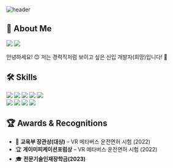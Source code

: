 ![header](https://capsule-render.vercel.app/api?type=waving&color=auto&text=Mayone's%20Github&height=200&fontAlignY=35)
<!-- <a href="https://velog.io/@mayone6063" target="_blank"><img src="https://img.shields.io/badge/Velog-20C997?style=flat-square&logo=Velog&logoColor=white"/></a> -->
## 💬 About Me
<a href="mailto:mayone6063@kakao.com" target="_blank"><img src="https://img.shields.io/badge/mayone6063@kakao.com-FFCD00?style=for-the-badge&logo=Mail.Ru&logoColor=black"/></a>
<a href="https://www.instagram.com/99_jeongyeon/" target="_blank"><img src="https://img.shields.io/badge/@99_jeongyeon-E4405F?style=for-the-badge&logo=Instagram&logoColor=white"/></a>
 
안녕하세요! 😊 저는 경력직처럼 보이고 싶은 신입 개발자(희망)입니다! 🌟<br/>
## 🛠️ Skills
<img src="https://img.shields.io/badge/Python-3776AB?style=for-the-badge&logo=Python&logoColor=white"/> <img src="https://img.shields.io/badge/JavaScript-F7DF1E?style=for-the-badge&logo=Javascript&logoColor=ffffff"/> <img src="https://img.shields.io/badge/Spring Boot-6DB33F?style=for-the-badge&logo=springboot&logoColor=white"/> <img src="https://img.shields.io/badge/MariaDB-003545?style=for-the-badge&logo=mariadb&logoColor=white"/> <img src="https://img.shields.io/badge/Unity-000000?style=for-the-badge&logo=Unity&logoColor=white"/>
<br/>
<img src="https://img.shields.io/badge/Arduino-00979D?style=for-the-badge&logo=Arduino&logoColor=white"/> <img src="https://img.shields.io/badge/PHP-777BB4?style=for-the-badge&logo=PHP&logoColor=white"/> <img src="https://img.shields.io/badge/Linux-FCC624?style=for-the-badge&logo=Linux&logoColor=black"/> <img src="https://img.shields.io/badge/Notion-000000?style=for-the-badge&logo=Notion&logoColor=white"/>


## 🏆 Awards & Recognitions

- 🥇 **교육부 장관상(대상)** – VR 메타버스 운전면허 시험 (2022)
- 🏆 **게이미피케이션포럼상** – VR 메타버스 운전면허 시험 (2022)
- 🎓 **전문기술인재장학금(2023)**
